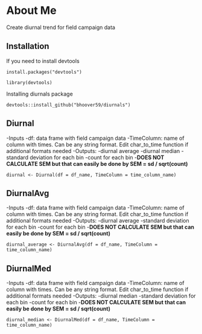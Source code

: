 # About Me
Create diurnal trend for field campaign data
## Installation
If you need to install devtools
```
install.packages("devtools")
```
```
library(devtools)
```
Installing diurnals package
```
devtools::install_github("bhoover59/diurnals")
```

## Diurnal
-Inputs
  -df: data frame with field campaign data
  -TimeColumn: name of column with times. Can be any string format. Edit char_to_time function if additional formats needed
-Outputs:
  -diurnal average
  -diurnal median
  -standard deviation for each bin
  -count for each bin
  -**DOES NOT CALCULATE SEM but that can easily be done by SEM = sd / sqrt(count)**
```
diurnal <- Diurnal(df = df_name, TimeColumn = time_column_name)
```
## DiurnalAvg
-Inputs
  -df: data frame with field campaign data
  -TimeColumn: name of column with times. Can be any string format. Edit char_to_time function if additional formats needed
-Outputs:
  -diurnal average
  -standard deviation for each bin
  -count for each bin
  -**DOES NOT CALCULATE SEM but that can easily be done by SEM = sd / sqrt(count)**
```
diurnal_average <- DiurnalAvg(df = df_name, TimeColumn = time_column_name)
```
## DiurnalMed
-Inputs
  -df: data frame with field campaign data
  -TimeColumn: name of column with times. Can be any string format. Edit char_to_time function if additional formats needed
-Outputs:
  -diurnal median
  -standard deviation for each bin
  -count for each bin
  -**DOES NOT CALCULATE SEM but that can easily be done by SEM = sd / sqrt(count)**
```
diurnal_median <- DiurnalMed(df = df_name, TimeColumn = time_column_name)
```
